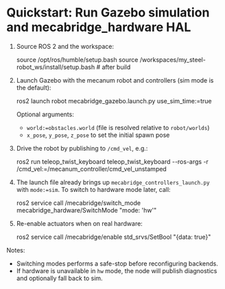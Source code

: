 # Quickstart: Run Gazebo simulation and mecabridge_hardware HAL

1. Source ROS 2 and the workspace:

   source /opt/ros/humble/setup.bash
   source /workspaces/my_steel-robot_ws/install/setup.bash  # after build

2. Launch Gazebo with the mecanum robot and controllers (sim mode is the default):

   ros2 launch robot mecabridge_gazebo.launch.py use_sim_time:=true

   Optional arguments:
   - `world:=obstacles.world` (file is resolved relative to `robot/worlds`)
   - `x_pose`, `y_pose`, `z_pose` to set the initial spawn pose

3. Drive the robot by publishing to `/cmd_vel`, e.g.:

   ros2 run teleop_twist_keyboard teleop_twist_keyboard --ros-args -r /cmd_vel:=/mecanum_controller/cmd_vel_unstamped

4. The launch file already brings up `mecabridge_controllers_launch.py` with `mode:=sim`. To switch to hardware mode later, call:

   ros2 service call /mecabridge/switch_mode mecabridge_hardware/SwitchMode "mode: 'hw'"

5. Re-enable actuators when on real hardware:

   ros2 service call /mecabridge/enable std_srvs/SetBool "{data: true}"

Notes:
- Switching modes performs a safe-stop before reconfiguring backends.
- If hardware is unavailable in `hw` mode, the node will publish diagnostics and optionally fall back to sim.
